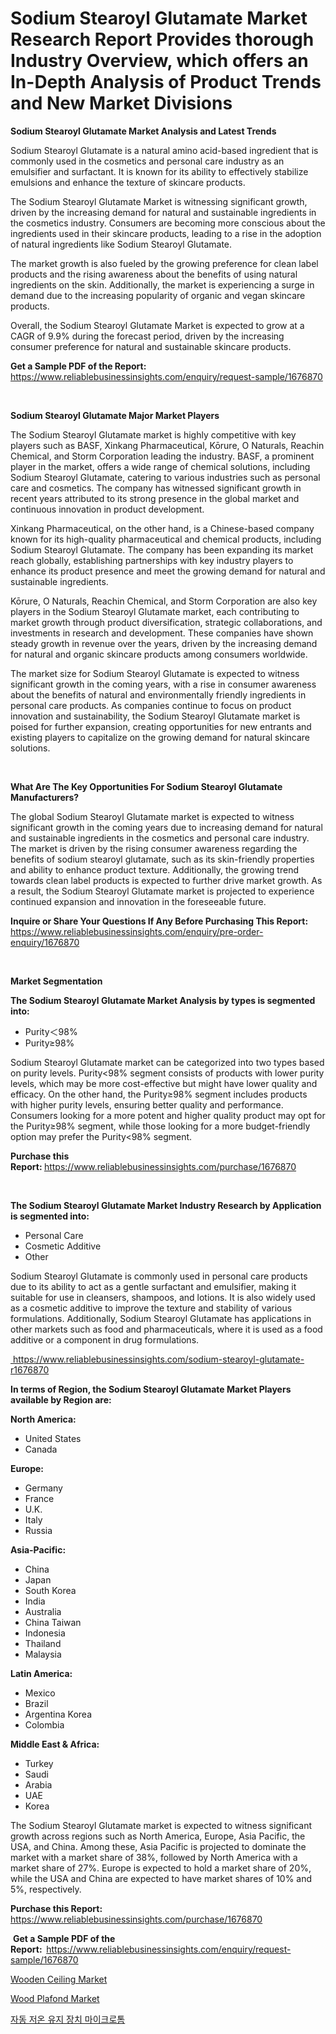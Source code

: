 <p><h1>Sodium Stearoyl Glutamate Market Research Report Provides thorough Industry Overview, which offers an In-Depth Analysis of Product Trends and New Market Divisions</h1></p><p><strong>Sodium Stearoyl Glutamate Market Analysis and Latest Trends</strong></p>
<p><p>Sodium Stearoyl Glutamate is a natural amino acid-based ingredient that is commonly used in the cosmetics and personal care industry as an emulsifier and surfactant. It is known for its ability to effectively stabilize emulsions and enhance the texture of skincare products.</p><p>The Sodium Stearoyl Glutamate Market is witnessing significant growth, driven by the increasing demand for natural and sustainable ingredients in the cosmetics industry. Consumers are becoming more conscious about the ingredients used in their skincare products, leading to a rise in the adoption of natural ingredients like Sodium Stearoyl Glutamate.</p><p>The market growth is also fueled by the growing preference for clean label products and the rising awareness about the benefits of using natural ingredients on the skin. Additionally, the market is experiencing a surge in demand due to the increasing popularity of organic and vegan skincare products.</p><p>Overall, the Sodium Stearoyl Glutamate Market is expected to grow at a CAGR of 9.9% during the forecast period, driven by the increasing consumer preference for natural and sustainable skincare products.</p></p>
<p><strong>Get a Sample PDF of the Report:&nbsp;</strong> <a href="https://www.reliablebusinessinsights.com/enquiry/request-sample/1676870">https://www.reliablebusinessinsights.com/enquiry/request-sample/1676870</a></p>
<p>&nbsp;</p>
<p><strong>Sodium Stearoyl Glutamate Major Market Players</strong></p>
<p><p>The Sodium Stearoyl Glutamate market is highly competitive with key players such as BASF, Xinkang Pharmaceutical, Kōrure, O Naturals, Reachin Chemical, and Storm Corporation leading the industry. BASF, a prominent player in the market, offers a wide range of chemical solutions, including Sodium Stearoyl Glutamate, catering to various industries such as personal care and cosmetics. The company has witnessed significant growth in recent years attributed to its strong presence in the global market and continuous innovation in product development.</p><p>Xinkang Pharmaceutical, on the other hand, is a Chinese-based company known for its high-quality pharmaceutical and chemical products, including Sodium Stearoyl Glutamate. The company has been expanding its market reach globally, establishing partnerships with key industry players to enhance its product presence and meet the growing demand for natural and sustainable ingredients.</p><p>Kōrure, O Naturals, Reachin Chemical, and Storm Corporation are also key players in the Sodium Stearoyl Glutamate market, each contributing to market growth through product diversification, strategic collaborations, and investments in research and development. These companies have shown steady growth in revenue over the years, driven by the increasing demand for natural and organic skincare products among consumers worldwide.</p><p>The market size for Sodium Stearoyl Glutamate is expected to witness significant growth in the coming years, with a rise in consumer awareness about the benefits of natural and environmentally friendly ingredients in personal care products. As companies continue to focus on product innovation and sustainability, the Sodium Stearoyl Glutamate market is poised for further expansion, creating opportunities for new entrants and existing players to capitalize on the growing demand for natural skincare solutions.</p></p>
<p>&nbsp;</p>
<p><strong>What Are The Key Opportunities For Sodium Stearoyl Glutamate Manufacturers?</strong></p>
<p><p>The global Sodium Stearoyl Glutamate market is expected to witness significant growth in the coming years due to increasing demand for natural and sustainable ingredients in the cosmetics and personal care industry. The market is driven by the rising consumer awareness regarding the benefits of sodium stearoyl glutamate, such as its skin-friendly properties and ability to enhance product texture. Additionally, the growing trend towards clean label products is expected to further drive market growth. As a result, the Sodium Stearoyl Glutamate market is projected to experience continued expansion and innovation in the foreseeable future.</p></p>
<p><strong>Inquire or Share Your Questions If Any Before Purchasing This Report:</strong> <a href="https://www.reliablebusinessinsights.com/enquiry/pre-order-enquiry/1676870">https://www.reliablebusinessinsights.com/enquiry/pre-order-enquiry/1676870</a></p>
<p>&nbsp;</p>
<p><strong>Market Segmentation</strong></p>
<p><strong>The Sodium Stearoyl Glutamate Market Analysis by types is segmented into:</strong></p>
<p><ul><li>Purity＜98%</li><li>Purity≥98%</li></ul></p>
<p><p>Sodium Stearoyl Glutamate market can be categorized into two types based on purity levels. Purity<98% segment consists of products with lower purity levels, which may be more cost-effective but might have lower quality and efficacy. On the other hand, the Purity≥98% segment includes products with higher purity levels, ensuring better quality and performance. Consumers looking for a more potent and higher quality product may opt for the Purity≥98% segment, while those looking for a more budget-friendly option may prefer the Purity<98% segment.</p></p>
<p><strong>Purchase this Report:&nbsp;</strong><a href="https://www.reliablebusinessinsights.com/purchase/1676870">https://www.reliablebusinessinsights.com/purchase/1676870</a></p>
<p>&nbsp;</p>
<p><strong>The Sodium Stearoyl Glutamate Market Industry Research by Application is segmented into:</strong></p>
<p><ul><li>Personal Care</li><li>Cosmetic Additive</li><li>Other</li></ul></p>
<p><p>Sodium Stearoyl Glutamate is commonly used in personal care products due to its ability to act as a gentle surfactant and emulsifier, making it suitable for use in cleansers, shampoos, and lotions. It is also widely used as a cosmetic additive to improve the texture and stability of various formulations. Additionally, Sodium Stearoyl Glutamate has applications in other markets such as food and pharmaceuticals, where it is used as a food additive or a component in drug formulations.</p></p>
<p><a href="https://www.reliablebusinessinsights.com/sodium-stearoyl-glutamate-r1676870">&nbsp;https://www.reliablebusinessinsights.com/sodium-stearoyl-glutamate-r1676870</a></p>
<p><strong>In terms of Region, the Sodium Stearoyl Glutamate Market Players available by Region are:</strong></p>
<p>
    <p> <strong> North America: </strong>
        <ul>
            <li>United States</li>
            <li>Canada</li>
        </ul>
        </p> 
    <p> <strong> Europe: </strong>
        <ul>
            <li>Germany</li>
            <li>France</li>
            <li>U.K.</li>
            <li>Italy</li>
            <li>Russia</li>
        </ul>
        </p> 
    <p> <strong> Asia-Pacific: </strong>
        <ul>
            <li>China</li>
            <li>Japan</li>
            <li>South Korea</li>
            <li>India</li>
            <li>Australia</li>
            <li>China Taiwan</li>
            <li>Indonesia</li>
            <li>Thailand</li>
            <li>Malaysia</li>
        </ul>
        </p> 
    <p> <strong> Latin America: </strong>
        <ul>
            <li>Mexico</li>
            <li>Brazil</li>
            <li>Argentina Korea</li>
            <li>Colombia</li>
        </ul>
        </p> 
    <p> <strong> Middle East & Africa: </strong>
        <ul>
            <li>Turkey</li>
            <li>Saudi</li>
            <li>Arabia</li>
            <li>UAE</li>
            <li>Korea</li>
        </ul>
    </p>
    </p>
<p><p>The Sodium Stearoyl Glutamate market is expected to witness significant growth across regions such as North America, Europe, Asia Pacific, the USA, and China. Among these, Asia Pacific is projected to dominate the market with a market share of 38%, followed by North America with a market share of 27%. Europe is expected to hold a market share of 20%, while the USA and China are expected to have market shares of 10% and 5%, respectively.</p></p>
<p><strong>Purchase this Report: </strong><a href="https://www.reliablebusinessinsights.com/purchase/1676870">https://www.reliablebusinessinsights.com/purchase/1676870</a></p>
<p>&nbsp;<strong>Get a Sample PDF of the Report:&nbsp;&nbsp;</strong><a href="https://www.reliablebusinessinsights.com/enquiry/request-sample/1676870">https://www.reliablebusinessinsights.com/enquiry/request-sample/1676870</a></p>
<p><strong></strong></p>
<p><p><a href="https://github.com/faisalayoob601/Market-Research-Report-List-1/blob/main/wooden-ceiling-market.md">Wooden Ceiling Market</a></p><p><a href="https://github.com/santosh758595/Market-Research-Report-List-5/blob/main/wood-plafond-market.md">Wood Plafond Market</a></p><p><a href="https://github.com/hzumrdvas204296/Market-Research-Report-List-2/blob/main/1021195119317.md">자동 저온 유지 장치 마이크로톰</a></p></p>